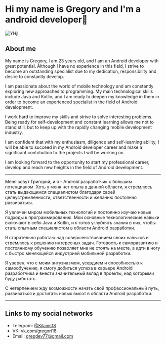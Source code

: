 # Hi my name is Gregory and I'm a android developer👋 #
![YHjl](https://user-images.githubusercontent.com/76473073/167352645-91c14b58-1ef4-434d-ac56-28ad2c3c873f.gif)
## About me

My name is Gregory, I am 23 years old, and I am an Android developer with great potential. Although I have no experience in this field, I strive to become an outstanding specialist due to my dedication, responsibility and desire to constantly develop.

I am passionate about the world of mobile technology and am constantly exploring new approaches to programming. My main technological skills include Java and Kotlin, and I am ready to deepen my knowledge in them in order to become an experienced specialist in the field of Android development.

I work hard to improve my skills and strive to solve interesting problems. Being ready for self-development and constant learning allows me not to stand still, but to keep up with the rapidly changing mobile development industry.

I am confident that with my enthusiasm, diligence and self-learning ability, I will be able to succeed in my Android developer career and make a significant contribution to the projects I will be working on.

I am looking forward to the opportunity to start my professional career, develop and reach new heights in the field of Android development.

---------------------------------------------------------------------------

Меня зовут Григорий, и я - Android разработчик с большим потенциалом. Хоть у меня нет опыта в данной области, я стремлюсь стать выдающимся специалистом благодаря своей целеустремленности, ответственности и желанию постоянно развиваться.

Я увлечен миром мобильных технологий и постоянно изучаю новые подходы к программированию. Мои основные технологические навыки включают в себя Java и Kotlin, и я готов углублять знания в них, чтобы стать опытным специалистом в области Android разработки.

Я старательно работаю над совершенствованием своих навыков и стремлюсь к решению интересных задач. Готовость к саморазвитию и постоянному обучению позволяет мне не стоять на месте, а идти в ногу с быстро меняющейся индустрией мобильной разработки.

Я уверен, что с моим энтузиазмом, усердием и способностью к самообучению, я смогу добиться успеха в карьере Android разработчика и внести значительный вклад в проекты, над которыми буду работать.

С нетерпением жду возможности начать свой профессиональный путь, развиваться и достигать новых высот в области Android разработки.
***
## Links to my social networks
+ Telegram: [@Kilanis18](https://t.me/Kilanis18)
+ VK: vk.com/gregori18
+ Email: gregdev77@gmail.com
